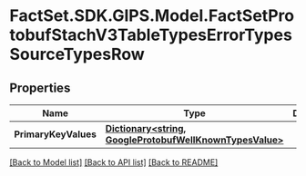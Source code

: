 # FactSet.SDK.GIPS.Model.FactSetProtobufStachV3TableTypesErrorTypesSourceTypesRow

## Properties

Name | Type | Description | Notes
------------ | ------------- | ------------- | -------------
**PrimaryKeyValues** | [**Dictionary&lt;string, GoogleProtobufWellKnownTypesValue&gt;**](GoogleProtobufWellKnownTypesValue.md) |  | [optional] [readonly] 

[[Back to Model list]](../README.md#documentation-for-models) [[Back to API list]](../README.md#documentation-for-api-endpoints) [[Back to README]](../README.md)

